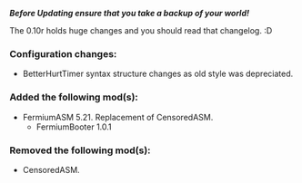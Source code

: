 ***Before Updating ensure that you take a backup of your world!***

The 0.10r holds huge changes and you should read that changelog. :D

### **__Configuration changes:__**
* BetterHurtTimer syntax structure changes as old style was depreciated.

### **__Added the following mod(s):__**
* FermiumASM 5.21. Replacement of CensoredASM.
  * FermiumBooter 1.0.1

### **__Removed the following mod(s):__**
* CensoredASM.
